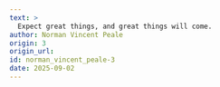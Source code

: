 ```yaml
---
text: >
  Expect great things, and great things will come.
author: Norman Vincent Peale
origin: 3
origin_url:
id: norman_vincent_peale-3
date: 2025-09-02 
---
```

